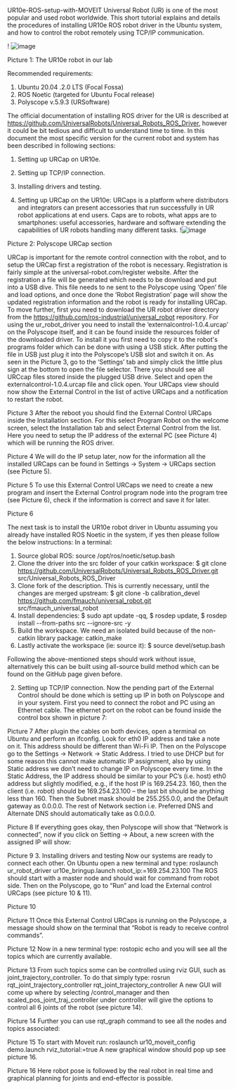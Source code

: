 UR10e-ROS-setup-with-MOVEIT
Universal Robot (UR) is one of the most popular and used robot worldwide. This short tutorial explains and details the procedures of installing UR10e ROS robot driver in the Ubuntu system, and how to control the robot remotely using TCP/IP communication. 

! ![image](https://user-images.githubusercontent.com/7438736/113154392-e2231400-922f-11eb-8810-e0e610833b1a.png)

Picture 1: The UR10e robot in our lab

Recommended requirements:
1.	Ubuntu 20.04 .2.0 LTS (Focal Fossa)
2.	ROS Noetic (targeted for Ubuntu Focal release)
3.	Polyscope v.5.9.3 (URSoftware)

The official documentation of installing ROS driver for the UR is described at https://github.com/UniversalRobots/Universal_Robots_ROS_Driver, however it could be bit tedious and difficult to understand time to time. In this document the most specific version for the current robot and system has been described in following sections:
1.	Setting up URCap on UR10e.
2.	Setting up TCP/IP connection. 
3.	Installing drivers and testing. 



1.	Setting up URCap on the UR10e:
URCaps is a platform where distributors and integrators can present accessories that run successfully in UR robot applications at end users. Caps are to robots, what apps are to smartphones: useful accessories, hardware and software extending the capabilities of UR robots handling many different tasks. 
!![image](https://user-images.githubusercontent.com/7438736/113154565-07178700-9230-11eb-9b1c-941835ebdff8.png)
	 
Picture 2: Polyscope URCap section

URCap is important for the remote control connection with the robot, and to setup the URCap first a registration of the robot is necessary. Registration is fairly simple at the universal-robot.com/register website. After the registration a file will be generated which needs to be download and put into a USB dive. This file needs to ne sent to the Polyscope using ‘Open’ file and load options, and once done the ‘Robot Registration’ page will show the updated registration information and the robot is ready for installing URCap. 
To move further, first you need to download the UR robot driver directory from the https://github.com/ros-industrial/universal_robot repository. 
For using the ur_robot_driver you need to install the ‘externalcontrol-1.0.4.urcap’ on the Polyscope itself, and it can be found inside the resources folder of the downloaded driver. To install it you first need to copy it to the robot's programs folder which can be done with using a USB stick. 
After putting the file in USB just plug it into the Polyscope’s USB slot and switch it on. As seen in the Picture 3, go to the ‘Settings’ tab and simply click the little plus sign at the bottom to open the file selector. There you should see all URCcap files stored inside the plugged USB drive. Select and open the externalcontrol-1.0.4.urcap file and click open. Your URCaps view should now show the External Control in the list of active URCaps and a notification to restart the robot. 
 
Picture 3 
After the reboot you should find the External Control URCaps inside the Installation section. For this select Program Robot on the welcome screen, select the Installation tab and select External Control from the list. Here you need to setup the IP address of the external PC (see Picture 4) which will be running the ROS driver.
 
Picture 4
We will do the IP setup later, now for the information all the installed URCaps can be found in Settings -> System -> URCaps section (see Picture 5). 

 
Picture 5
To use this External Control URCaps we need to create a new program and insert the External Control program node into the program tree (see Picture 6), check if the information is correct and save it for later. 
 
Picture 6

The next task is to install the UR10e robot driver in Ubuntu assuming you already have installed ROS Noetic in the system, if yes then please follow the below instructions:
In a terminal:
1.	Source global ROS: source /opt/ros/noetic/setup.bash
2.	Clone the driver into the src folder of your catkin workspace: $ git clone https://github.com/UniversalRobots/Universal_Robots_ROS_Driver.git src/Universal_Robots_ROS_Driver
3.	Clone fork of the description. This is currently necessary, until the changes are merged upstream: $ git clone -b calibration_devel https://github.com/fmauch/universal_robot.git src/fmauch_universal_robot
4.	Install dependencies: $ sudo apt update -qq, $ rosdep update, $ rosdep install --from-paths src --ignore-src -y
5.	Build the workspace. We need an isolated build because of the non-catkin library package: catkin_make
6.	Lastly activate the workspace (ie: source it): $ source devel/setup.bash

Following the above-mentioned steps should work without issue, alternatively this can be built using all-source build method which can be found on the GitHub page given before.   

2.	Setting up TCP/IP connection. 
Now the pending part of the External Control should be done which is setting up IP in both on Polyscope and in your system. 
First you need to connect the robot and PC using an Ethernet cable. The ethernet port on the robot can be found inside the control box shown in picture 7: 
 
Picture 7
After plugin the cables on both devices, open a terminal on Ubuntu and perform an ifconfig. Look for eth0 IP address and take a note on it. This address should be different than Wi-Fi IP. 
Then on the Polyscope go to the Settings -> Network -> Static Address. I tried to use DHCP but for some reason this cannot make automatic IP assignment, also by using Static address we don’t need to change IP on Polyscope every time. 
In the Static Address, the IP address should be similar to your PC’s (i.e. host) eth0 address but slightly modified, e.g., if the host IP is 169.254.23. 160, then the client (i.e. robot) should be 169.254.23.100 – the last bit should be anything less than 160. 
Then the Subnet mask should be 255.255.0.0, and the Default gateway as 0.0.0.0. The rest of Network section i.e. Preferred DNS and Alternate DNS should automatically take as 0.0.0.0. 
 
Picture 8
If everything goes okay, then Polyscope will show that “Network is connected”, now if you click on Setting -> About, a new screen with the assigned IP will show: 
 
 Picture 9
3.	Installing drivers and testing
Now our systems are ready to connect each other. On Ubuntu open a new terminal and type: 
roslaunch ur_robot_driver ur10e_bringup.launch robot_ip:=169.254.23.100
The ROS should start with a master node and should wait for command from robot side.  Then on the Polyscope, go to “Run” and load the External control URCaps (see picture 10 & 11). 
 
Picture 10
 
Picture 11
Once this External Control URCaps is running on the Polyscope, a message should show on the terminal that “Robot is ready to receive control commands”. 
 
Picture 12
Now in a new terminal type: rostopic echo and you will see all the topics which are currently available.
 
Picture 13
From such topics some can be controlled using rviz GUI, such as joint_trajectory_controller. To do that simply type: rosrun rqt_joint_trajectory_controller rqt_joint_trajectory_controller
A new GUI will come up where by selecting /control_manager and then scaled_pos_joint_traj_controller under controller will give the options to control all 6 joints of the robot (see picture 14). 
   
Picture 14
Further you can use rqt_graph command to see all the nodes and topics associated: 
 
Picture 15
To start with Moveit run: roslaunch ur10_moveit_config demo.launch rviz_tutorial:=true
A new graphical window should pop up see picture 16.
 
Picture 16
Here robot pose is followed by the real robot in real time and graphical planning for joints and end-effector is possible. 


   


